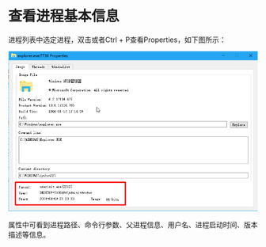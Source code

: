 # 查看进程基本信息

进程列表中选定进程，双击或者Ctrl + P查看Properties，如下图所示：

![](查看进程基本信息.res/1.png)

属性中可看到进程路径、命令行参数、父进程信息、用户名、进程启动时间、版本描述等信息。